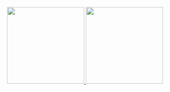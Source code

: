 
<div align="center">
  <a href="https://github.com/pilef">
  <img height="180em" src="https://github-readme-stats.vercel.app/api?username=pilef&show_icons=true&theme=dark&include_all_commits=true&count_private=true"/>
  <img height="180em" src="https://github-readme-stats.vercel.app/api/top-langs/?username=pilef&layout=compact&langs_count=7&theme=dark"/>
</div>
